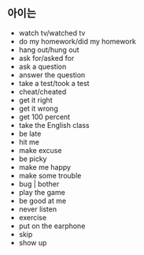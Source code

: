 ## 아이는
- watch tv/watched tv
- do my homework/did my homework
- hang out/hung out
- ask for/asked for
- ask a question
- answer the question
- take a test/took a test
- cheat/cheated
- get it right
- get it wrong
- get 100 percent
- take the English class
- be late
- hit me
- make excuse
- be picky
- make me happy
- make some trouble
- bug | bother
- play the game
- be good at me
- never listen
- exercise
- put on the earphone
- skip
- show up
